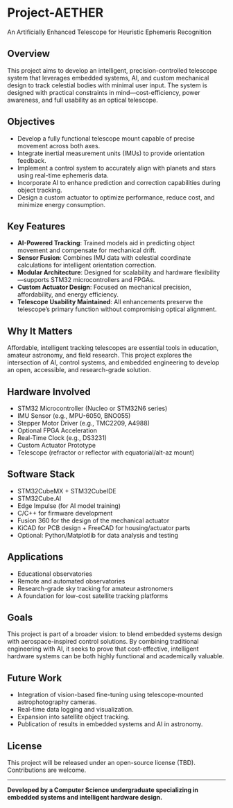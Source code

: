 # Project-AETHER
An Artificially Enhanced Telescope for Heuristic Ephemeris Recognition

## Overview

This project aims to develop an intelligent, precision-controlled telescope system that leverages embedded systems, AI, and custom mechanical design to track celestial bodies with minimal user input. The system is designed with practical constraints in mind—cost-efficiency, power awareness, and full usability as an optical telescope.

## Objectives

- Develop a fully functional telescope mount capable of precise movement across both axes.
- Integrate inertial measurement units (IMUs) to provide orientation feedback.
- Implement a control system to accurately align with planets and stars using real-time ephemeris data.
- Incorporate AI to enhance prediction and correction capabilities during object tracking.
- Design a custom actuator to optimize performance, reduce cost, and minimize energy consumption.

## Key Features

- **AI-Powered Tracking**: Trained models aid in predicting object movement and compensate for mechanical drift.
- **Sensor Fusion**: Combines IMU data with celestial coordinate calculations for intelligent orientation correction.
- **Modular Architecture**: Designed for scalability and hardware flexibility—supports STM32 microcontrollers and FPGAs.
- **Custom Actuator Design**: Focused on mechanical precision, affordability, and energy efficiency.
- **Telescope Usability Maintained**: All enhancements preserve the telescope’s primary function without compromising optical alignment.

## Why It Matters

Affordable, intelligent tracking telescopes are essential tools in education, amateur astronomy, and field research. This project explores the intersection of AI, control systems, and embedded engineering to develop an open, accessible, and research-grade solution.

## Hardware Involved

- STM32 Microcontroller (Nucleo or STM32N6 series)
- IMU Sensor (e.g., MPU-6050, BNO055)
- Stepper Motor Driver (e.g., TMC2209, A4988)
- Optional FPGA Acceleration
- Real-Time Clock (e.g., DS3231)
- Custom Actuator Prototype
- Telescope (refractor or reflector with equatorial/alt-az mount)

## Software Stack

- STM32CubeMX + STM32CubeIDE
- STM32Cube.AI
- Edge Impulse (for AI model training)
- C/C++ for firmware development
- Fusion 360 for the design of the mechanical actuator
- KiCAD for PCB design + FreeCAD for housing/actuator parts
- Optional: Python/Matplotlib for data analysis and testing

## Applications

- Educational observatories
- Remote and automated observatories
- Research-grade sky tracking for amateur astronomers
- A foundation for low-cost satellite tracking platforms

## Goals

This project is part of a broader vision: to blend embedded systems design with aerospace-inspired control solutions. By combining traditional engineering with AI, it seeks to prove that cost-effective, intelligent hardware systems can be both highly functional and academically valuable.

## Future Work

- Integration of vision-based fine-tuning using telescope-mounted astrophotography cameras.
- Real-time data logging and visualization.
- Expansion into satellite object tracking.
- Publication of results in embedded systems and AI in astronomy.

## License

This project will be released under an open-source license (TBD). Contributions are welcome.

---

**Developed by a Computer Science undergraduate specializing in embedded systems and intelligent hardware design.**
